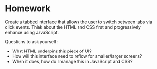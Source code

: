 # Homework

Create a tabbed interface that allows the user to switch between tabs via click events. Think about the HTML and CSS first and progressively enhance using JavaScript.

Questions to ask yourself:
 - What HTML underpins this piece of UI?
 - How will this interface need to reflow for smaller/larger screens?
 - When it does, how do I manage this in JavaScript and CSS?
